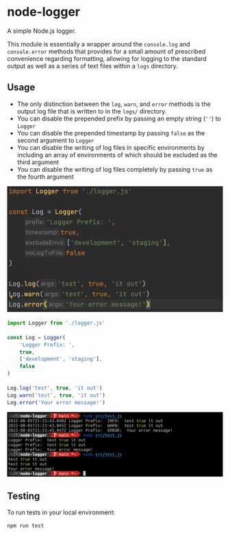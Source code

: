 # node-logger

A simple Node.js logger.

This module is essentially a wrapper around the `console.log` and `console.error` methods that provides for a small amount of prescribed convenience regarding formatting, allowing for logging to the standard output as well as a series of text files within a `logs` directory.

## Usage

* The only distinction between the `log`, `warn`, and `error` methods is the output log file that is written to in the `logs/` directory.
* You can disable the prepended prefix by passing an empty string (`''`) to `Logger`
* You can disable the prepended timestamp by passing `false` as the second argument to `Logger`
* You can disable the writing of log files in specific environments by including an array of environments of which should be excluded as the third argument
* You can disable the writing of log files completely by passing `true` as the fourth argument

![code](./assets/code.png)

```javascript
import Logger from './logger.js'

const Log = Logger(
    'Logger Prefix: ',
    true,
    ['development', 'staging'],
    false
)

Log.log('test', true, 'it out')
Log.warn('test', true, 'it out')
Log.error('Your error message!')
```
![console](./assets/console.png)

## Testing

To run tests in your local environment:

    npm run test